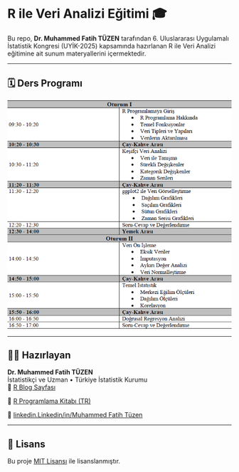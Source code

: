 # R ile Veri Analizi Eğitimi 🎓

Bu repo, **Dr. Muhammed Fatih TÜZEN** tarafından 6. Uluslararası Uygulamalı İstatistik Kongresi (UYİK-2025) kapsamında hazırlanan R ile Veri Analizi eğitimine ait sunum materyallerini içermektedir.

------------------------------------------------------------------------

## 🗓️ Ders Programı

![](images/program.png)

------------------------------------------------------------------------

## 👨‍🏫 Hazırlayan

**Dr. Muhammed Fatih TÜZEN**\
İstatistikçi ve Uzman • Türkiye İstatistik Kurumu\
🔗 [R Blog Sayfası](https://mfatihtuzen.netlify.app/)

🔗 [R Programlama Kitabı (TR)](https://rprogramlama.netlify.app)

🔗 [linkedin.Linkedin/in/](https://www.linkedin.com/in/fatihtuzen)[Muhammed Fatih Tüzen](https://www.linkedin.com/in/dr-m-fatih-t-2b2a4328/)

------------------------------------------------------------------------

## 📝 Lisans

Bu proje [MIT Lisansı](LICENSE) ile lisanslanmıştır.
